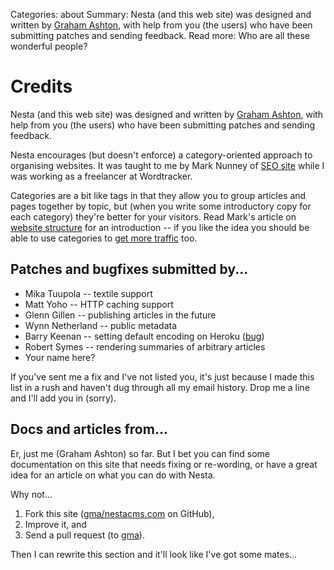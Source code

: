 Categories: about
Summary: Nesta (and this web site) was designed and written by [Graham Ashton][gma], with help from you (the users) who have been submitting patches and sending feedback.
Read more: Who are all these wonderful people?

# Credits

Nesta (and this web site) was designed and written by [Graham
Ashton][gma], with help from you (the users) who have been submitting
patches and sending feedback.

[gma]: http://effectif.com

Nesta encourages (but doesn't enforce) a category-oriented approach to
organising websites. It was taught to me by Mark Nunney of [SEO
site][ss] while I was working as a freelancer at Wordtracker.

[ss]: http://www.seosite.co.uk/

Categories are a bit like tags in that they allow you to group articles
and pages together by topic, but (when you write some introductory copy
for each category) they're better for your visitors. Read Mark's
article on [website structure][nunney1] for an introduction -- if you
like the idea you should be able to use categories to [get more
traffic][nunney2] too.

[nunney1]: http://www.wordtracker.com/academy/website-structure
[nunney2]: http://www.wordtracker.com/academy/site-structure-planning-seo

## Patches and bugfixes submitted by...

 - Mika Tuupola -- textile support
 - Matt Yoho -- HTTP caching support
 - Glenn Gillen -- publishing articles in the future
 - Wynn Netherland -- public metadata
 - Barry Keenan -- setting default encoding on Heroku ([bug][bug14])
 - Robert Symes -- rendering summaries of arbitrary articles
 - Your name here?

If you've sent me a fix and I've not listed you, it's just because I
made this list in a rush and haven't dug through all my email history.
Drop me a line and I'll add you in (sorry).

[bug14]: https://github.com/gma/nesta/issues#issue/14

## Docs and articles from...

Er, just me (Graham Ashton) so far. But I bet you can find some
documentation on this site that needs fixing or re-wording, or have a
great idea for an article on what you can do with Nesta.

Why not...

1. Fork this site ([gma/nestacms.com][repo] on GitHub),
2. Improve it, and
3. Send a pull request (to [gma][gma]).

Then I can rewrite this section and it'll look like I've got some
mates...

[repo]: https://github.com/gma/nestacms.com
[gma]: https://github.com/gma
